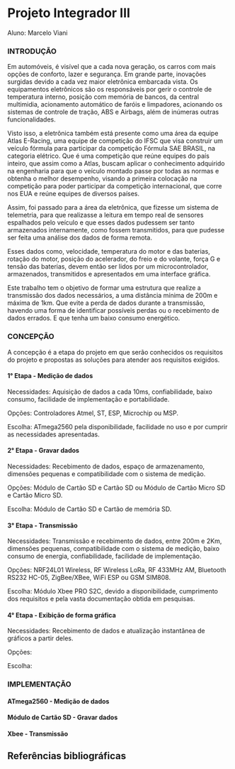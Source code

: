 # Projeto Integrador III

Aluno:
Marcelo Viani

### INTRODUÇÃO

Em automóveis, é visível que a cada nova geração, os carros com mais opções de conforto, lazer e segurança. Em grande parte, inovações surgidas devido a cada vez maior eletrônica embarcada vista. Os equipamentos eletrônicos são os responsáveis por gerir o controle de temperatura interno, posição com memória de bancos, da central multimidia, acionamento automático de faróis e limpadores, acionando os sistemas de controle de tração, ABS e Airbags, além de inúmeras outras funcionalidades.

Visto isso, a eletrônica também está presente como uma área da equipe Atlas E-Racing, uma equipe de competição do IFSC que visa construir um veículo fórmula para participar da competição Fórmula SAE BRASIL, na categoria elétrico. Que é uma competição que reúne equipes do país inteiro, que assim como a Atlas, buscam aplicar o conhecimento adquirido na engenharia para que o veículo montado passe por todas as normas e obtenha o melhor desempenho, visando a primeira colocação na competição para poder participar da competição internacional, que corre nos EUA e reúne equipes de diversos países.

Assim, foi passado para a área da eletrônica, que fizesse um sistema de telemetria, para que realizasse a leitura em tempo real de sensores espalhados pelo veículo e que esses dados pudessem ser tanto armazenados internamente, como fossem transmitidos, para que pudesse ser feita uma análise dos dados de forma remota.

Esses dados como, velocidade, temperatura do motor e das baterias, rotação do motor, posição do acelerador, do freio e do volante, força G e tensão das baterias, devem então ser lidos por um microcontrolador, armazenados, transmitidos e apresentados em uma interface gráfica.

Este trabalho tem o objetivo de formar uma estrutura que realize a transmissão dos dados necessários, a uma distância mínima de 200m e máxima de 1km. Que evite a perda de dados durante a transmissão, havendo uma forma de identificar possíveis perdas ou o recebimento de dados errados. E que tenha um baixo consumo energético.


### CONCEPÇÃO
A concepção é a etapa do projeto em que serão conhecidos os requisitos do projeto e propostas as soluções para atender aos requisitos exigidos.

#### 1° Etapa - Medição de dados

Necessidades: Aquisição de dados a cada 10ms, confiabilidade, baixo consumo, facilidade de implementação e portabilidade.

Opções: Controladores Atmel, ST, ESP, Microchip ou MSP.

Escolha: ATmega2560 pela disponibilidade, facilidade no uso e por cumprir as necessidades apresentadas.


#### 2° Etapa - Gravar dados

Necessidades: Recebimento de dados, espaço de armazenamento, dimensões pequenas e compatibilidade com o sistema de medição.

Opções: Módulo de Cartão SD e Cartão SD ou Módulo de Cartão Micro SD e Cartão Micro SD.

Escolha: Módulo de Cartão SD e Cartão de memória SD.


#### 3° Etapa - Transmissão

Necessidades: Transmissão e recebimento de dados, entre 200m e 2Km, dimensões pequenas, compatibilidade com o sistema de medição, baixo consumo de energia, confiabilidade, facilidade de implementação.

Opções: NRF24L01 Wireless, RF Wireless LoRa, RF 433MHz AM, Bluetooth RS232 HC-05, ZigBee/XBee, WiFi ESP ou GSM SIM808.

Escolha: Módulo Xbee PRO S2C, devido a disponibilidade, cumprimento dos requisitos e pela vasta documentação obtida em pesquisas.

#### 4° Etapa - Exibição de forma gráfica

Necessidades: Recebimento de dados e atualização instantânea de gráficos a partir deles.

Opções:

Escolha:



### IMPLEMENTAÇÃO

#### ATmega2560 - Medição de dados

#### Módulo de Cartão SD - Gravar dados

#### Xbee - Transmissão


## Referências bibliográficas
